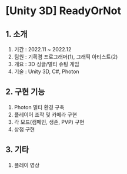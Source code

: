 ﻿# [Unity 3D] ReadyOrNot

## 1. 소개
1) 기간 : 2022.11 ~ 2022.12
2) 팀원 : 기획겸 프로그래머(1), 그래픽 아티스트(2)
3) 개요 : 3D 싱글/멀티 슈팅 게임
4) 기술 : Unity 3D, C#, Photon

## 2. 구현 기능
1) Photon 멀티 환경 구축
2) 플레이어 조작 및 카메라 구현
3) 각 모드(캠페인, 생존, PVP) 구현
4) 상점 구현

## 3. 기타
1) 플레이 영상